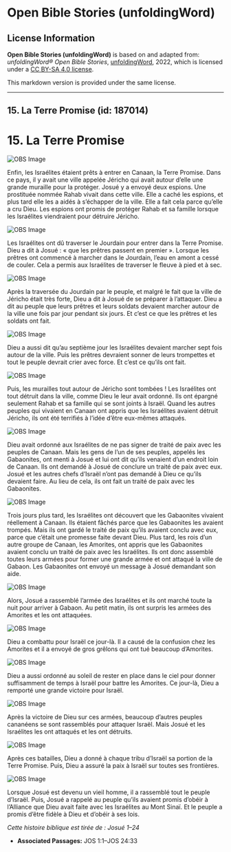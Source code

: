 # Open Bible Stories (unfoldingWord)

## License Information

**Open Bible Stories (unfoldingWord)** is based on and adapted from: _unfoldingWord® Open Bible Stories_, [unfoldingWord](https://unfoldingword.org/utw), 2022, which is licensed under a [CC BY-SA 4.0 license](https://creativecommons.org/licenses/by-sa/4.0/legalcode.en).

This markdown version is provided under the same license.



--------------------------------

## 15. La Terre Promise (id: 187014)

15\. La Terre Promise
=====================

![OBS Image](https://cdn.aquifer.bible/aquifer-content/resources/UWOBS/jpg/360px/obs-en-15-01.jpg)

Enfin, les Israélites étaient prêts à entrer en Canaan, la Terre Promise. Dans ce pays, il y avait une ville appelée Jéricho qui avait autour d’elle une grande muraille pour la protéger. Josué y a envoyé deux espions. Une prostituée nommée Rahab vivait dans cette ville. Elle a caché les espions, et plus tard elle les a aidés à s’échapper de la ville. Elle a fait cela parce qu’elle a cru Dieu. Les espions ont promis de protéger Rahab et sa famille lorsque les Israélites viendraient pour détruire Jéricho.

![OBS Image](https://cdn.aquifer.bible/aquifer-content/resources/UWOBS/jpg/360px/obs-en-15-02.jpg)

Les Israélites ont dû traverser le Jourdain pour entrer dans la Terre Promise. Dieu a dit à Josué : « que les prêtres passent en premier ». Lorsque les prêtres ont commencé à marcher dans le Jourdain, l’eau en amont a cessé de couler. Cela a permis aux Israélites de traverser le fleuve à pied et à sec.

![OBS Image](https://cdn.aquifer.bible/aquifer-content/resources/UWOBS/jpg/360px/obs-en-15-03.jpg)

Après la traversée du Jourdain par le peuple, et malgré le fait que la ville de Jéricho était très forte, Dieu a dit à Josué de se préparer à l’attaquer. Dieu a dit au peuple que leurs prêtres et leurs soldats devaient marcher autour de la ville une fois par jour pendant six jours. Et c’est ce que les prêtres et les soldats ont fait.

![OBS Image](https://cdn.aquifer.bible/aquifer-content/resources/UWOBS/jpg/360px/obs-en-15-04.jpg)

Dieu a aussi dit qu’au septième jour les Israélites devaient marcher sept fois autour de la ville. Puis les prêtres devraient sonner de leurs trompettes et tout le peuple devrait crier avec force. Et c’est ce qu’ils ont fait.

![OBS Image](https://cdn.aquifer.bible/aquifer-content/resources/UWOBS/jpg/360px/obs-en-15-05.jpg)

Puis, les murailles tout autour de Jéricho sont tombées ! Les Israélites ont tout détruit dans la ville, comme Dieu le leur avait ordonné. Ils ont épargné seulement Rahab et sa famille qui se sont joints à Israël. Quand les autres peuples qui vivaient en Canaan ont appris que les Israélites avaient détruit Jéricho, ils ont été terrifiés à l’idée d’être eux\-mêmes attaqués.

![OBS Image](https://cdn.aquifer.bible/aquifer-content/resources/UWOBS/jpg/360px/obs-en-15-06.jpg)

Dieu avait ordonné aux Israélites de ne pas signer de traité de paix avec les peuples de Canaan. Mais les gens de l’un de ses peuples, appelés les Gabaonites, ont menti à Josué et lui ont dit qu’ils venaient d’un endroit loin de Canaan. Ils ont demandé à Josué de conclure un traité de paix avec eux. Josué et les autres chefs d’Israël n’ont pas demandé à Dieu ce qu’ils devaient faire. Au lieu de cela, ils ont fait un traité de paix avec les Gabaonites.

![OBS Image](https://cdn.aquifer.bible/aquifer-content/resources/UWOBS/jpg/360px/obs-en-15-07.jpg)

Trois jours plus tard, les Israélites ont découvert que les Gabaonites vivaient réellement à Canaan. Ils étaient fâchés parce que les Gabaonites les avaient trompés. Mais ils ont gardé le traité de paix qu’ils avaient conclu avec eux, parce que c’était une promesse faite devant Dieu. Plus tard, les rois d’un autre groupe de Canaan, les Amorites, ont appris que les Gabaonites avaient conclu un traité de paix avec les Israélites. Ils ont donc assemblé toutes leurs armées pour former une grande armée et ont attaqué la ville de Gabaon. Les Gabaonites ont envoyé un message à Josué demandant son aide.

![OBS Image](https://cdn.aquifer.bible/aquifer-content/resources/UWOBS/jpg/360px/obs-en-15-08.jpg)

Alors, Josué a rassemblé l’armée des Israélites et ils ont marché toute la nuit pour arriver à Gabaon. Au petit matin, ils ont surpris les armées des Amorites et les ont attaquées.

![OBS Image](https://cdn.aquifer.bible/aquifer-content/resources/UWOBS/jpg/360px/obs-en-15-09.jpg)

Dieu a combattu pour Israël ce jour\-là. Il a causé de la confusion chez les Amorites et il a envoyé de gros grêlons qui ont tué beaucoup d’Amorites.

![OBS Image](https://cdn.aquifer.bible/aquifer-content/resources/UWOBS/jpg/360px/obs-en-15-10.jpg)

Dieu a aussi ordonné au soleil de rester en place dans le ciel pour donner suffisamment de temps à Israël pour battre les Amorites. Ce jour\-là, Dieu a remporté une grande victoire pour Israël.

![OBS Image](https://cdn.aquifer.bible/aquifer-content/resources/UWOBS/jpg/360px/obs-en-15-11.jpg)

Après la victoire de Dieu sur ces armées, beaucoup d’autres peuples cananéens se sont rassemblés pour attaquer Israël. Mais Josué et les Israélites les ont attaqués et les ont détruits.

![OBS Image](https://cdn.aquifer.bible/aquifer-content/resources/UWOBS/jpg/360px/obs-en-15-12.jpg)

Après ces batailles, Dieu a donné à chaque tribu d’Israël sa portion de la Terre Promise. Puis, Dieu a assuré la paix à Israël sur toutes ses frontières.

![OBS Image](https://cdn.aquifer.bible/aquifer-content/resources/UWOBS/jpg/360px/obs-en-15-13.jpg)

Lorsque Josué est devenu un vieil homme, il a rassemblé tout le peuple d’Israël. Puis, Josué a rappelé au peuple qu’ils avaient promis d’obéir à l’Alliance que Dieu avait faite avec les Israélites au Mont Sinaï. Et le peuple a promis d’être fidèle à Dieu et d’obéir à ses lois.

*Cette histoire biblique est tirée de : Josué 1–24*

* **Associated Passages:** JOS 1:1–JOS 24:33

